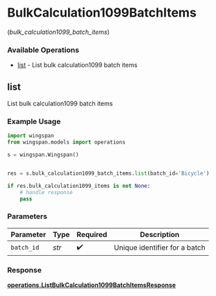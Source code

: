 # BulkCalculation1099BatchItems
(*bulk_calculation1099_batch_items*)

### Available Operations

* [list](#list) - List bulk calculation1099 batch items

## list

List bulk calculation1099 batch items

### Example Usage

```python
import wingspan
from wingspan.models import operations

s = wingspan.Wingspan()


res = s.bulk_calculation1099_batch_items.list(batch_id='Bicycle')

if res.bulk_calculation1099_items is not None:
    # handle response
    pass
```

### Parameters

| Parameter                     | Type                          | Required                      | Description                   |
| ----------------------------- | ----------------------------- | ----------------------------- | ----------------------------- |
| `batch_id`                    | *str*                         | :heavy_check_mark:            | Unique identifier for a batch |


### Response

**[operations.ListBulkCalculation1099BatchItemsResponse](../../models/operations/listbulkcalculation1099batchitemsresponse.md)**

